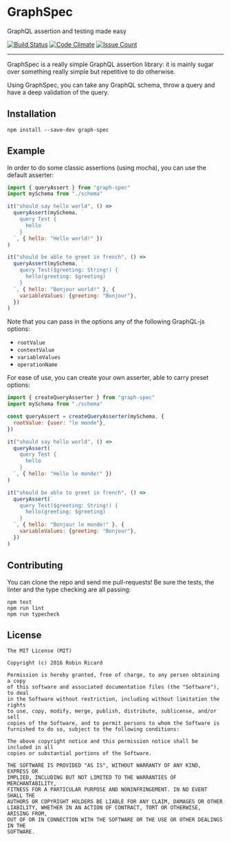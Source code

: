 # GraphSpec

GraphQL assertion and testing made easy

[![Build Status](https://travis-ci.org/rricard/graph-spec.svg?branch=master)](https://travis-ci.org/rricard/graph-spec) [![Code Climate](https://codeclimate.com/github/rricard/graph-spec/badges/gpa.svg)](https://codeclimate.com/github/rricard/graph-spec) [![Issue Count](https://codeclimate.com/github/rricard/graph-spec/badges/issue_count.svg)](https://codeclimate.com/github/rricard/graph-spec)

---

GraphSpec is a really simple GraphQL assertion library: it is mainly sugar over
something really simple but repetitive to do otherwise.

Using GraphSpec, you can take any GraphQL schema, throw a query and have a deep
validation of the query.

## Installation

```
npm install --save-dev graph-spec
```

## Example

In order to do some classic assertions (using mocha), you can use the default
asserter:

```javascript
import { queryAssert } from "graph-spec"
import mySchema from "./schema"

it("should say hello world", () =>
  queryAssert(mySchema, `
    query Test {
      hello
    }
  `, { hello: "Hello world!" })
)

it("should be able to greet in french", () =>
  queryAssert(mySchema, `
    query Test($greeting: String!) {
      hello(greeting: $greeting)
    }
  `, { hello: "Bonjour world!" }, {
    variableValues: {greeting: "Bonjour"},
  })
)
```

Note that you can pass in the options any of the following GraphQL-js options:

- `rootValue`
- `contextValue`
- `variableValues`
- `operationName`

For ease of use, you can create your own asserter, able to carry preset options:

```javascript
import { createQueryAsserter } from "graph-spec"
import mySchema from "./schema"

const queryAssert = createQueryAsserter(mySchema, {
  rootValue: {user: "le monde"},
})

it("should say hello world", () =>
  queryAssert(`
    query Test {
      hello
    }
  `, { hello: "Hello le monde!" })
)

it("should be able to greet in french", () =>
  queryAssert(`
    query Test($greeting: String!) {
      hello(greeting: $greeting)
    }
  `, { hello: "Bonjour le monde!" }, {
    variableValues: {greeting: "Bonjour"},
  })
)
```

## Contributing

You can clone the repo and send me pull-requests! Be sure the tests, the linter
and the type checking are all passing:

```
npm test
npm run lint
npm run typecheck
```

## License

```
The MIT License (MIT)

Copyright (c) 2016 Robin Ricard

Permission is hereby granted, free of charge, to any person obtaining a copy
of this software and associated documentation files (the "Software"), to deal
in the Software without restriction, including without limitation the rights
to use, copy, modify, merge, publish, distribute, sublicense, and/or sell
copies of the Software, and to permit persons to whom the Software is
furnished to do so, subject to the following conditions:

The above copyright notice and this permission notice shall be included in all
copies or substantial portions of the Software.

THE SOFTWARE IS PROVIDED "AS IS", WITHOUT WARRANTY OF ANY KIND, EXPRESS OR
IMPLIED, INCLUDING BUT NOT LIMITED TO THE WARRANTIES OF MERCHANTABILITY,
FITNESS FOR A PARTICULAR PURPOSE AND NONINFRINGEMENT. IN NO EVENT SHALL THE
AUTHORS OR COPYRIGHT HOLDERS BE LIABLE FOR ANY CLAIM, DAMAGES OR OTHER
LIABILITY, WHETHER IN AN ACTION OF CONTRACT, TORT OR OTHERWISE, ARISING FROM,
OUT OF OR IN CONNECTION WITH THE SOFTWARE OR THE USE OR OTHER DEALINGS IN THE
SOFTWARE.
```
